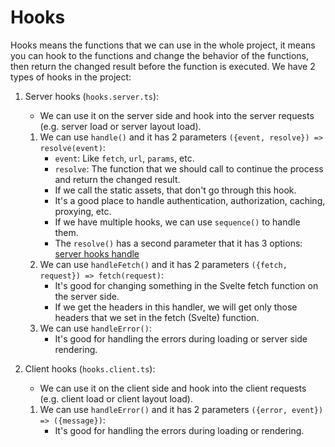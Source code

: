 # Hooks

Hooks means the functions that we can use in the whole project, it means you can hook to the functions and change the
behavior of the functions, then return the changed result before the function is executed.
We have 2 types of hooks in the project:

1. Server hooks (`hooks.server.ts`):
    - We can use it on the server side and hook into the server requests (e.g. server load or server layout load).
    1. We can use `handle()` and it has 2 parameters `({event, resolve}) => resolve(event)`:
       - `event`: Like `fetch`, `url`, `params`, etc.
       - `resolve`: The function that we should call to continue the process and return the changed result.
       - If we call the static assets, that don't go through this hook.
       - It's a good place to handle authentication, authorization, caching, proxying, etc.
       - If we have multiple hooks, we can use `sequence()` to handle them.
       - The `resolve()` has a second parameter that it has 3 options: [server hooks handle](https://kit.svelte.dev/docs/hooks#server-hooks-handle)
    2. We can use `handleFetch()` and it has 2 parameters `({fetch, request}) => fetch(request)`:
        - It's good for changing something in the Svelte fetch function on the server side.
        - If we get the headers in this handler, we will get only those headers that we set in the fetch (Svelte) function.
    3. We can use `handleError()`:
        - It's good for handling the errors during loading or server side rendering.

2. Client hooks (`hooks.client.ts`):
    - We can use it on the client side and hook into the client requests (e.g. client load or client layout load).
    1. We can use `handleError()` and it has 2 parameters `({error, event}) => ({message})`:
        - It's good for handling the errors during loading or rendering.